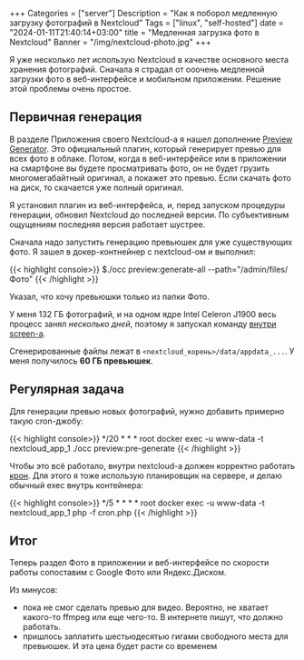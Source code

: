 +++
Categories = ["server"]
Description = "Как я поборол медленную загрузку фотографий в Nextcloud"
Tags = ["linux", "self-hosted"]
date = "2024-01-11T21:40:14+03:00"
title = "Медленная загрузка фото в Nextcloud"
Banner = "/img/nextcloud-photo.jpg"
+++

Я уже несколько лет использую Nextcloud в качестве основного места хранения фотографий. Сначала я страдал от ооочень медленной загрузки фото в веб-интерфейсе и мобильном приложении. Решение этой проблемы очень простое.

<!--more-->
## Первичная генерация

В разделе Приложения своего Nextcloud-а я нашел дополнение [Preview Generator](https://github.com/nextcloud/previewgenerator). Это официальный плагин, который генерирует превью для всех фото в облаке. Потом, когда в веб-интерфейсе или в приложении на смартфоне вы будете просматривать фото, он не будет грузить многомегабайтный оригинал, а покажет это превью. Если скачать фото на диск, то скачается уже полный оригинал. 

Я установил плагин из веб-интерфейса, и, перед запуском процедуры генерации, обновил Nextcloud до последней версии. По субъективным ощущениям последняя версия работает шустрее.

Сначала надо запустить генерацию превьюшек для уже существующих фото. Я зашел в докер-контнейнер с nextcloud-ом и выполнил:

{{< highlight console>}}
$./occ preview:generate-all --path="/admin/files/Фото"
{{< /highlight >}}

Указал, что хочу превьюшки только из папки Фото.

У меня 132 ГБ фотографий, и на одном ядре Intel Celeron J1900 весь процесс занял *несколько дней*, поэтому я запускал команду [внутри screen-а](/post/screen-cheatsheet/).

Сгенерированные файлы лежат в `<nextcloud_корень>/data/appdata_...`. У меня получилось **60 ГБ превьюшек**. 

## Регулярная задача

Для генерации превью новых фотографий, нужно добавить примерно такую cron-джобу:

{{< highlight console>}}
*/20 * * * root docker exec -u www-data -t nextcloud_app_1 ./occ preview:pre-generate
{{< /highlight >}}

Чтобы это всё работало, внутри nextcloud-а должен корректно работать [крон](https://docs.nextcloud.com/server/latest/admin_manual/configuration_server/background_jobs_configuration.html). Для этого я тоже использую планировщик на сервере, и делаю обычный exec внутрь контейнера:

{{< highlight console>}}
*/5 * * * * root docker exec -u www-data -t nextcloud_app_1 php -f cron.php
{{< /highlight >}}

## Итог

Теперь раздел Фото в приложении и веб-интерфейсе по скорости работы сопоставим с Google Фото или Яндекс.Диском. 

Из минусов: 
* пока не смог сделать превью для видео. Вероятно, не хватает какого-то ffmpeg или еще чего-то. В интернете пишут, что должно работать.
* пришлось заплатить шестьюдесятью гигами свободного места для превьюшек. И эта цена будет расти со временем


